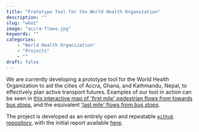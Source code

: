 ```yaml
---
title: "Prototype Tool for the World Health Organization"
description: ""
slug: "who1"
image: "accra-flows.jpg"
keywords: ""
categories:
    - "World Health Organization"
    - "Projects"
    - ""
draft: false
---
```


We are currently developing a prototype tool for the World Health Organization
to aid the cities of Accra, Ghana, and Kathmandu, Nepal, to effectively plan
active transport futures. Examples of our tool in action can be seen in [this
interactive map of 'first mile' pedestrian flows from towards bus
stops](https://atfutures.github.io/accra-flows-ped-to-bus/index.html), and the
equivalent ['last mile' flows from bus
stops](https://atfutures.github.io/accra-flows-ped-from-bus/index.html).

The project is developed as an entirely open and repeatable
[`github` repository](https://github.com/ATFutures/who), with the initial
report available
[here](https://bookdown.org/robinlovelace/who-active-travel-tool-feasibility/README.html).

